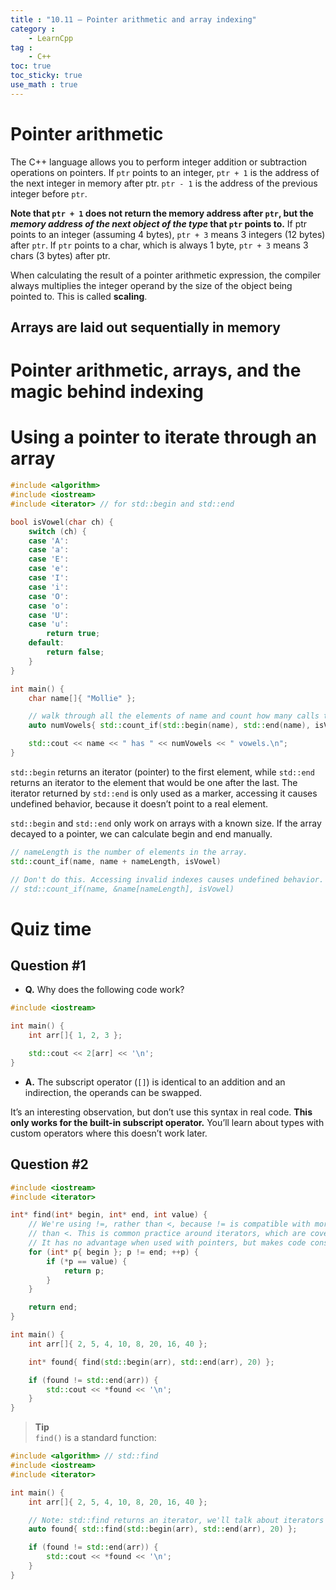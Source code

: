 ```yaml
---
title : "10.11 — Pointer arithmetic and array indexing"
category :
    - LearnCpp
tag : 
    - C++
toc: true  
toc_sticky: true 
use_math : true
---
```




# Pointer arithmetic

The C++ language allows you to perform integer addition or subtraction operations on pointers. If `ptr` points to an integer, `ptr + 1` is the address of the next integer in memory after ptr. `ptr - 1` is the address of the previous integer before `ptr`.

**Note that `ptr + 1` does not return the memory address after `ptr`, but the *memory address of the next object of the type* that `ptr` points to.** If ptr points to an integer (assuming 4 bytes), `ptr + 3` means 3 integers (12 bytes) after `ptr`. If `ptr` points to a char, which is always 1 byte, `ptr + 3` means 3 chars (3 bytes) after ptr.

When calculating the result of a pointer arithmetic expression, the compiler always multiplies the integer operand by the size of the object being pointed to. This is called **scaling**.


## Arrays are laid out sequentially in memory


# Pointer arithmetic, arrays, and the magic behind indexing


# Using a pointer to iterate through an array

```c++
#include <algorithm>
#include <iostream>
#include <iterator> // for std::begin and std::end

bool isVowel(char ch) {
    switch (ch) {
    case 'A':
    case 'a':
    case 'E':
    case 'e':
    case 'I':
    case 'i':
    case 'O':
    case 'o':
    case 'U':
    case 'u':
        return true;
    default:
        return false;
    }
}

int main() {
    char name[]{ "Mollie" };

    // walk through all the elements of name and count how many calls to isVowel return true
    auto numVowels{ std::count_if(std::begin(name), std::end(name), isVowel) };

    std::cout << name << " has " << numVowels << " vowels.\n";
}
```

`std::begin` returns an iterator (pointer) to the first element, while `std::end` returns an iterator to the element that would be one after the last. The iterator returned by `std::end` is only used as a marker, accessing it causes undefined behavior, because it doesn’t point to a real element.

`std::begin` and `std::end` only work on arrays with a known size. If the array decayed to a pointer, we can calculate begin and end manually.

```c++
// nameLength is the number of elements in the array.
std::count_if(name, name + nameLength, isVowel)

// Don't do this. Accessing invalid indexes causes undefined behavior.
// std::count_if(name, &name[nameLength], isVowel)
```

# Quiz time

## Question #1

- **Q.** Why does the following code work?

```c++
#include <iostream>

int main() {
	int arr[]{ 1, 2, 3 };

	std::cout << 2[arr] << '\n';
}
```

- **A.** The subscript operator (`[]`) is identical to an addition and an indirection, the operands can be swapped.  

It’s an interesting observation, but don’t use this syntax in real code. **This only works for the built-in subscript operator.** You’ll learn about types with custom operators where this doesn’t work later.

## Question #2

```c++
#include <iostream>
#include <iterator>

int* find(int* begin, int* end, int value) {
    // We're using !=, rather than <, because != is compatible with more types
    // than <. This is common practice around iterators, which are covered later.
    // It has no advantage when used with pointers, but makes code consistent.
    for (int* p{ begin }; p != end; ++p) {
        if (*p == value) {
            return p;
        }
    }

    return end;
}

int main() {
    int arr[]{ 2, 5, 4, 10, 8, 20, 16, 40 };

    int* found{ find(std::begin(arr), std::end(arr), 20) };

    if (found != std::end(arr)) {
        std::cout << *found << '\n';
    }
}
```

>**Tip**  
`find()` is a standard function:

```c++
#include <algorithm> // std::find
#include <iostream>
#include <iterator>

int main() {
    int arr[]{ 2, 5, 4, 10, 8, 20, 16, 40 };

    // Note: std::find returns an iterator, we'll talk about iterators later.
    auto found{ std::find(std::begin(arr), std::end(arr), 20) };

    if (found != std::end(arr)) {
        std::cout << *found << '\n';
    }
}
```
